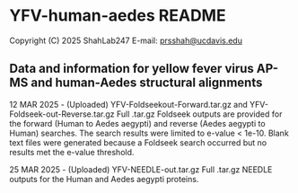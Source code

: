 # YFV-human-aedes README
Copyright (C) 2025 ShahLab247
E-mail: prsshah@ucdavis.edu

## Data and information for yellow fever virus AP-MS and human-Aedes structural alignments
12 MAR 2025 - (Uploaded) YFV-Foldseekout-Forward.tar.gz and YFV-Foldseek-out-Reverse.tar.gz
  Full .tar.gz Foldseek outputs are provided for the forward (Human to Aedes aegypti) and reverse (Aedes aegypti to Human) searches.
  The search results were limited to e-value < 1e-10.
  Blank text files were generated because a Foldseek search occurred but no results met the e-value threshold.

25 MAR 2025 - (Uploaded) YFV-NEEDLE-out.tar.gz
  Full .tar.gz NEEDLE outputs for the Human and Aedes aegypti proteins.
